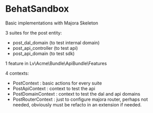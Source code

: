 BehatSandbox
========================

Basic implementations with Majora Skeleton

3 suites for the post entity:
 - post_dal_domain (to test internal domain)
 - post_api_controller (to test api)
 - post_api_domain (to test sdk)

1 feature in Lv\Acme\Bundle\ApiBundle\Features

4 contexts:
 - PostContext : basic actions for every suite
 - PostApiContext : context to test the api
 - PostDomainContext : context to test the dal and api domains
 - PostRouterContext : just to configure majora router, perhaps not needed, obviously must be refacto in an extension if needed.

